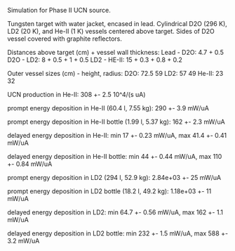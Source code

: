 Simulation for Phase II UCN source.

Tungsten target with water jacket, encased in lead.
Cylindrical D2O (296 K), LD2 (20 K), and He-II (1 K) vessels centered above target.
Sides of D2O vessel covered with graphite reflectors.

Distances above target (cm) + vessel wall thickness:
Lead - D2O: 4.7 + 0.5
D2O - LD2: 8 + 0.5 + 1 + 0.5
LD2 - HE-II: 15 + 0.3 + 0.8 + 0.2

Outer vessel sizes (cm) - height, radius:
D2O: 72.5 59
LD2: 57 49
He-II: 23 32

UCN production in He-II:
308 +- 2.5 10^4/(s uA)

prompt energy deposition in He-II (60.4 l, 7.55 kg):
290 +- 3.9 mW/uA

prompt energy deposition in He-II bottle (1.99 l, 5.37 kg):
162 +- 2.3 mW/uA

delayed energy deposition in He-II:
min 17 +- 0.23 mW/uA, max 41.4 +- 0.41 mW/uA

delayed energy deposition in He-II bottle:
min 44 +- 0.44 mW/uA, max 110 +- 0.84 mW/uA

prompt energy deposition in LD2 (294 l, 52.9 kg):
2.84e+03 +- 25 mW/uA

prompt energy deposition in LD2 bottle (18.2 l, 49.2 kg):
1.18e+03 +- 11 mW/uA

delayed energy deposition in LD2:
min 64.7 +- 0.56 mW/uA, max 162 +- 1.1 mW/uA

delayed energy deposition in LD2 bottle:
min 232 +- 1.5 mW/uA, max 588 +- 3.2 mW/uA

